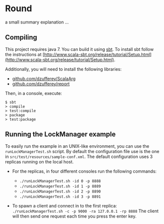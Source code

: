 # Round

a small summary explanation ...

## Compiling

This project requires java 7.
You can build it using [sbt](http://www.scala-sbt.org/).
To install sbt follow the instructions at [http://www.scala-sbt.org/release/tutorial/Setup.html](http://www.scala-sbt.org/release/tutorial/Setup.html).

Additionally, you will need to install the following libraries:
* [github.com/dzufferey/ScalaArg](https://github.com/dzufferey/ScalaArg)
* [github.com/dzufferey/report](https://github.com/dzufferey/report)

Then, in a console, execute:
```
$ sbt
> compile
> test:compile
> package
> test:package
```

## Running the LockManager example

To easily run the example in an UNIX-like environment, you can use the `runLockManagerTest.sh` script.
By default the configuration file use is the one in `src/test/resources/sample-conf.xml`.
The default configuration uses 3 replicas running on the local host.

* For the replicas, in four different consoles run the following commands:
  - `./runLockManagerTest.sh -id 0 -p 8888`
  - `./runLockManagerTest.sh -id 1 -p 8889`
  - `./runLockManagerTest.sh -id 2 -p 8890`
  - `./runLockManagerTest.sh -id 3 -p 8891`

* To spawn a client and connect in to the first replica:
  `./runLockManagerTest.sh -c -p 9000 -ra 127.0.0.1 -rp 8888`
  The client will then send one request each time you press the enter key.

